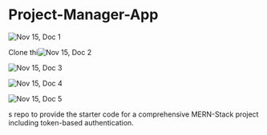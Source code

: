 # Project-Manager-App




![Nov 15, Doc 1](https://user-images.githubusercontent.com/110962234/201942207-84826065-f964-4f57-87c1-608a42cd87ca.jpg)

Clone thi![Nov 15, Doc 2](https://user-images.githubusercontent.com/110962234/201942224-bc145da9-396b-4607-bd34-45833492b802.jpg)

![Nov 15, Doc 3](https://user-images.githubusercontent.com/110962234/201942268-a4cb7e22-8c53-46f8-98a5-3a8b1886503e.jpg)

![Nov 15, Doc 4](https://user-images.githubusercontent.com/110962234/201942295-5f770859-1470-4fd0-ab46-2d11eb494d04.jpg)

![Nov 15, Doc 5](https://user-images.githubusercontent.com/110962234/201942323-db373dd2-393e-463d-821f-71e6adab015d.jpg)


s repo to provide the starter code for a comprehensive MERN-Stack project including token-based authentication.
